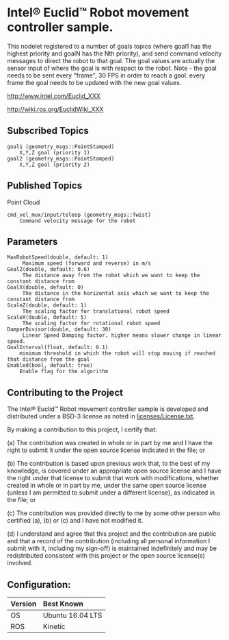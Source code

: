 # Intel&reg; Euclid&trade; Robot movement controller sample.

This nodelet registered to a number of goals topics (where goal1 has the highest priority and goalN has the Nth priority), and send command velocity messages to direct the robot to that goal. The goal values are actually the sensor input of where the goal is with respect to the robot. Note - the goal needs to be sent every "frame", 30 FPS in order to reach a gaol. every frame the goal needs to be updated with the new goal values.

http://www.intel.com/Euclid_XXX

http://wiki.ros.org/EuclidWiki_XXX

## Subscribed Topics

    goal1 (geometry_msgs::PointStamped)
        X,Y,Z goal (priority 1)
	goal2 (geometry_msgs::PointStamped)
        X,Y,Z goal (priority 2)
	
## Published Topics

Point Cloud

    cmd_vel_mux/input/teleop (geometry_msgs::Twist)
		Command velocity message for the robot

## Parameters

    MaxRobotSpeed(double, default: 1) 
         Maximum speed (forward and reverse) in m/s
    GoalZ(double, default: 0.6) 
         The distance away from the robot which we want to keep the constant distance from
    GoalX(double, default: 0) 
         The distance in the horizontal axis which we want to keep the constant distance from
    ScaleZ(double, default: 1) 
         The scaling factor for translational robot speed
	ScaleX(double, default: 5) 
         The scaling factor for rotational robot speed
    DamperDivisor(double, default: 30) 
         Linear Speed Damping factor. higher means slower change in linear speed.
	GoalInterval(float, default: 0.1)
		minimum threshold in which the robot will stop moving if reached that distance from the goal
	Enabled(bool, default: true)
		Enable flag for the algorithm
		
## Contributing to the Project

The Intel&reg; Euclid&trade; Robot movement controller sample is developed and distributed under
a BSD-3 license as noted in [licenses/License.txt](licenses/License.txt).

By making a contribution to this project, I certify that:

(a) The contribution was created in whole or in part by me and I
have the right to submit it under the open source license
indicated in the file; or

(b) The contribution is based upon previous work that, to the best
of my knowledge, is covered under an appropriate open source
license and I have the right under that license to submit that
work with modifications, whether created in whole or in part
by me, under the same open source license (unless I am
permitted to submit under a different license), as indicated
in the file; or

(c) The contribution was provided directly to me by some other
person who certified (a), (b) or (c) and I have not modified
it.

(d) I understand and agree that this project and the contribution
are public and that a record of the contribution (including all
personal information I submit with it, including my sign-off) is
maintained indefinitely and may be redistributed consistent with
this project or the open source license(s) involved.

## Configuration:

| Version        | Best Known           |
|:-------------- |:---------------------|
| OS             | Ubuntu 16.04 LTS     |
| ROS            | Kinetic              |

